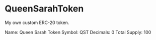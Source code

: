 # QueenSarahToken
My own custom ERC-20 token.

Name: Queen Sarah Token
Symbol: QST
Decimals: 0
Total Supply: 100

